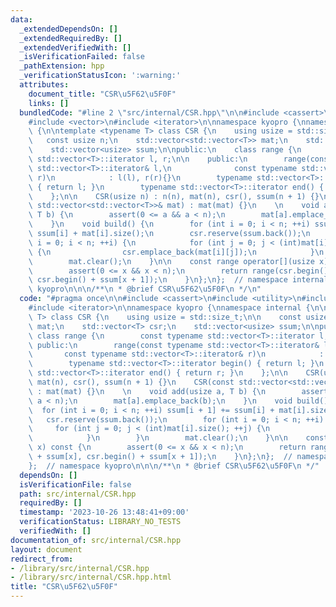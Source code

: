 ```yaml
---
data:
  _extendedDependsOn: []
  _extendedRequiredBy: []
  _extendedVerifiedWith: []
  _isVerificationFailed: false
  _pathExtension: hpp
  _verificationStatusIcon: ':warning:'
  attributes:
    document_title: "CSR\u5F62\u5F0F"
    links: []
  bundledCode: "#line 2 \"src/internal/CSR.hpp\"\n\n#include <cassert>\n#include <utility>\n\
    #include <vector>\n#include <iterator>\n\nnamespace kyopro {\nnamespace internal\
    \ {\n\ntemplate <typename T> class CSR {\n    using usize = std::size_t;\n\n \
    \   const usize n;\n    std::vector<std::vector<T>> mat;\n    std::vector<T> csr;\n\
    \    std::vector<usize> ssum;\n\npublic:\n    class range {\n        const typename\
    \ std::vector<T>::iterator l, r;\n\n    public:\n        range(const typename\
    \ std::vector<T>::iterator& l,\n              const typename std::vector<T>::iterator&\
    \ r)\n            : l(l), r(r){}\n        typename std::vector<T>::iterator begin()\
    \ { return l; }\n        typename std::vector<T>::iterator end() { return r; }\n\
    \    };\n\n    CSR(usize n) : n(n), mat(n), csr(), ssum(n + 1) {}\n    CSR(const\
    \ std::vector<std::vector<T>>& mat) : mat(mat) {}\n    \n    void add(usize a,\
    \ T b) {\n        assert(0 <= a && a < n);\n        mat[a].emplace_back(b);\n\
    \    }\n    void build() {\n        for (int i = 0; i < n; ++i) ssum[i + 1] +=\
    \ ssum[i] + mat[i].size();\n        csr.reserve(ssum.back());\n        for (int\
    \ i = 0; i < n; ++i) {\n            for (int j = 0; j < (int)mat[i].size(); ++j)\
    \ {\n                csr.emplace_back(mat[i][j]);\n            }\n        }\n\
    \        mat.clear();\n    }\n\n    const range operator[](usize x) const {\n\
    \        assert(0 <= x && x < n);\n        return range(csr.begin() + ssum[x],\
    \ csr.begin() + ssum[x + 1]);\n    }\n};\n};  // namespace internal\n};  // namespace\
    \ kyopro\n\n\n/**\n * @brief CSR\u5F62\u5F0F\n */\n"
  code: "#pragma once\n\n#include <cassert>\n#include <utility>\n#include <vector>\n\
    #include <iterator>\n\nnamespace kyopro {\nnamespace internal {\n\ntemplate <typename\
    \ T> class CSR {\n    using usize = std::size_t;\n\n    const usize n;\n    std::vector<std::vector<T>>\
    \ mat;\n    std::vector<T> csr;\n    std::vector<usize> ssum;\n\npublic:\n   \
    \ class range {\n        const typename std::vector<T>::iterator l, r;\n\n   \
    \ public:\n        range(const typename std::vector<T>::iterator& l,\n       \
    \       const typename std::vector<T>::iterator& r)\n            : l(l), r(r){}\n\
    \        typename std::vector<T>::iterator begin() { return l; }\n        typename\
    \ std::vector<T>::iterator end() { return r; }\n    };\n\n    CSR(usize n) : n(n),\
    \ mat(n), csr(), ssum(n + 1) {}\n    CSR(const std::vector<std::vector<T>>& mat)\
    \ : mat(mat) {}\n    \n    void add(usize a, T b) {\n        assert(0 <= a &&\
    \ a < n);\n        mat[a].emplace_back(b);\n    }\n    void build() {\n      \
    \  for (int i = 0; i < n; ++i) ssum[i + 1] += ssum[i] + mat[i].size();\n     \
    \   csr.reserve(ssum.back());\n        for (int i = 0; i < n; ++i) {\n       \
    \     for (int j = 0; j < (int)mat[i].size(); ++j) {\n                csr.emplace_back(mat[i][j]);\n\
    \            }\n        }\n        mat.clear();\n    }\n\n    const range operator[](usize\
    \ x) const {\n        assert(0 <= x && x < n);\n        return range(csr.begin()\
    \ + ssum[x], csr.begin() + ssum[x + 1]);\n    }\n};\n};  // namespace internal\n\
    };  // namespace kyopro\n\n\n/**\n * @brief CSR\u5F62\u5F0F\n */"
  dependsOn: []
  isVerificationFile: false
  path: src/internal/CSR.hpp
  requiredBy: []
  timestamp: '2023-10-26 13:48:41+09:00'
  verificationStatus: LIBRARY_NO_TESTS
  verifiedWith: []
documentation_of: src/internal/CSR.hpp
layout: document
redirect_from:
- /library/src/internal/CSR.hpp
- /library/src/internal/CSR.hpp.html
title: "CSR\u5F62\u5F0F"
---
```

